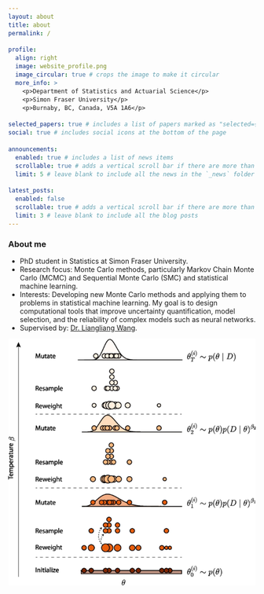 ```yaml
---
layout: about
title: about
permalink: /

profile:
  align: right
  image: website_profile.png
  image_circular: true # crops the image to make it circular
  more_info: >
    <p>Department of Statistics and Actuarial Science</p>
    <p>Simon Fraser University</p>
    <p>Burnaby, BC, Canada, V5A 1A6</p>

selected_papers: true # includes a list of papers marked as "selected={true}"
social: true # includes social icons at the bottom of the page

announcements:
  enabled: true # includes a list of news items
  scrollable: true # adds a vertical scroll bar if there are more than 3 news items
  limit: 5 # leave blank to include all the news in the `_news` folder

latest_posts:
  enabled: false
  scrollable: true # adds a vertical scroll bar if there are more than 3 new posts items
  limit: 3 # leave blank to include all the blog posts
---
```


### About me
 - PhD student in Statistics at Simon Fraser University.
 - Research focus: Monte Carlo methods, particularly Markov Chain Monte Carlo (MCMC) and Sequential Monte Carlo (SMC) and statistical machine learning.
 - Interests: Developing new Monte Carlo methods and applying them to problems in statistical machine learning. My goal is to design computational tools that improve uncertainty quantification, model selection, and the reliability of complex models such as neural networks.
 - Supervised by: [Dr. Liangliang Wang](https://www.sfu.ca/~lwa68/).

![Annealed SMC Illustration](/assets/img/ASMC.png)

